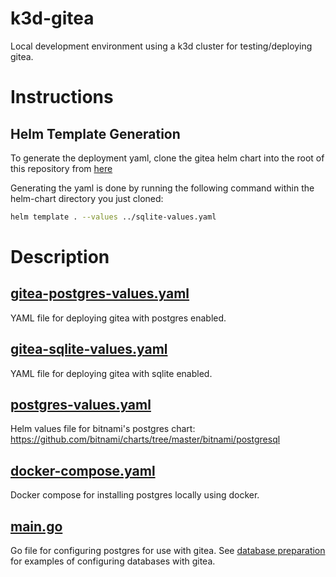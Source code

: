 # k3d-gitea

Local development environment using a k3d cluster for testing/deploying gitea.

# Instructions

## Helm Template Generation
To generate the deployment yaml, clone the gitea helm chart into the root
of this repository from [here](https://gitea.com/gitea/helm-chart/)

Generating the yaml is done by running the following command
within the helm-chart directory you just cloned:

```bash
helm template . --values ../sqlite-values.yaml
```


# Description

## [gitea-postgres-values.yaml](gitea-sqlite-values.yaml)
YAML file for deploying gitea with postgres enabled.

## [gitea-sqlite-values.yaml](gitea-sqlite-values.yaml)
YAML file for deploying gitea with sqlite enabled.

## [postgres-values.yaml](gitea-sqlite-values.yaml)
Helm values file for bitnami's postgres chart: https://github.com/bitnami/charts/tree/master/bitnami/postgresql

## [docker-compose.yaml](docker-compose.yml)
Docker compose for installing postgres locally using docker.

## [main.go](main.go)
Go file for configuring postgres for use with gitea. 
See [database preparation](https://docs.gitea.io/en-us/database-prep/#postgresql) for
examples of configuring databases with gitea.